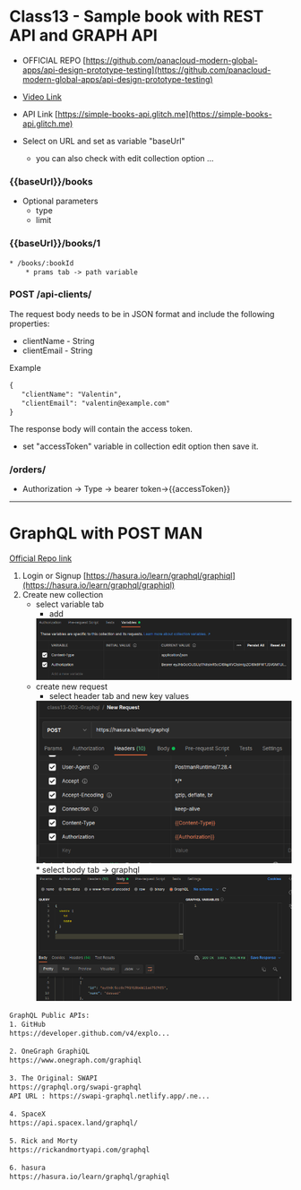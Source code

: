 # Class13 - Sample book with REST API and GRAPH API

* OFFICIAL REPO
[https://github.com/panacloud-modern-global-apps/api-design-prototype-testing](https://github.com/panacloud-modern-global-apps/api-design-prototype-testing)

* [Video Link](https://www.youtube.com/watch?v=VywxIQ2ZXw4)
* API Link [https://simple-books-api.glitch.me](https://simple-books-api.glitch.me)
* Select on URL and set as variable "baseUrl"
    * you can also check with edit collection option ...
### {{baseUrl}}/books
* Optional parameters
    * type
    * limit
### {{baseUrl}}/books/1
    * /books/:bookId
        * prams tab -> path variable

### POST /api-clients/

The request body needs to be in JSON format and include the following properties:

* clientName - String
* clientEmail - String

Example
```
{
   "clientName": "Valentin",
   "clientEmail": "valentin@example.com"
}
```

The response body will contain the access token.   
* set "accessToken" variable in collection edit option then save it.
### /orders/
* Authorization -> Type -> bearer token->{{accessToken}}

____
# GraphQL with POST MAN
[Official Repo link](https://github.com/panacloud-modern-global-apps/api-design-prototype-testing/tree/main/step01_testing_graphql_api_with_postman)
1. Login or Signup [https://hasura.io/learn/graphql/graphiql](https://hasura.io/learn/graphql/graphiql) 
2. Create new collection
    * select variable tab
        * add 
        <img src="grpah_set_variable.png">
    * create new request
        * select header tab and new key values
        <img src="set_authorization_token.png">
        * select body tab -> graphql
        <img src="graphql_first_query.png">

```
GraphQL Public APIs:
1. GitHub
https://developer.github.com/v4/explo...

2. OneGraph GraphiQL
https://www.onegraph.com/graphiql

3. The Original: SWAPI
https://graphql.org/swapi-graphql
API URL : https://swapi-graphql.netlify.app/.ne...

4. SpaceX
https://api.spacex.land/graphql/

5. Rick and Morty
https://rickandmortyapi.com/graphql

6. hasura 
https://hasura.io/learn/graphql/graphiql
```